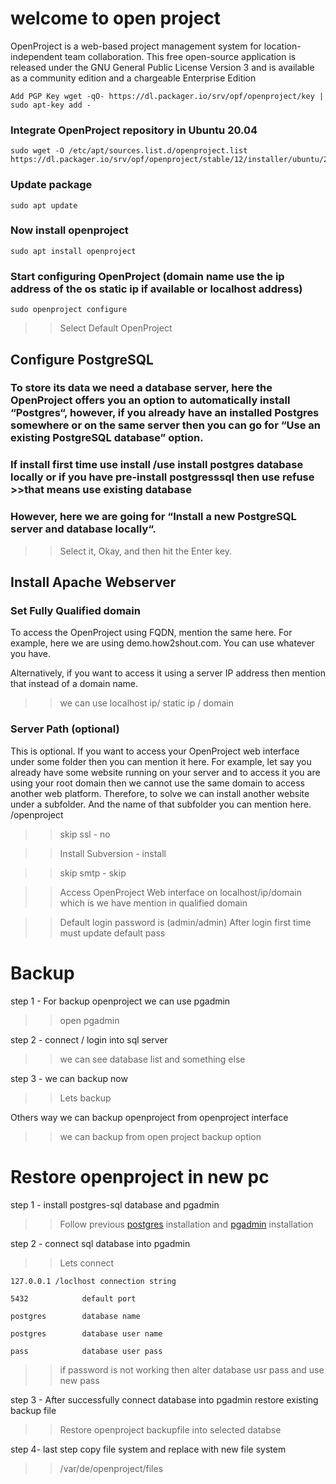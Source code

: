 # welcome to open project 

OpenProject is a web-based project management system for location-independent team collaboration. This free open-source application is released under the GNU General Public License Version 3 and is available as a community edition and a chargeable Enterprise Edition		
		
		
	Add PGP Key	wget -qO- https://dl.packager.io/srv/opf/openproject/key | sudo apt-key add -	
		
### Integrate OpenProject repository in Ubuntu 20.04	
	sudo wget -O /etc/apt/sources.list.d/openproject.list https://dl.packager.io/srv/opf/openproject/stable/12/installer/ubuntu/20.04.repo	
		
### Update package	
	sudo apt update	
		
### Now install openproject
	sudo apt install openproject	
### Start configuring OpenProject (domain name use the ip address of the os static ip if available or localhost address)
	sudo openproject configure
 >>Select Default OpenProject 		
		
## Configure PostgreSQL		
### To store its data we need a database server, here the OpenProject offers you an option to automatically install “Postgres“, however, if you already have an installed Postgres somewhere or on the same server then you can go for “Use an existing PostgreSQL database” option.

### If install first time use install /use install postgres database locally  or if you have pre-install postgresssql then use refuse >>that means use existing database	
		
### However, here we are going for “Install a new PostgreSQL server and database locally“.
>> Select it, Okay, and then 
>> hit the Enter key.

## Install Apache Webserver		
		
### Set Fully Qualified domain
		
To access the OpenProject using FQDN, mention the same here. For example, here we are using demo.how2shout.com. You can use whatever you have.

Alternatively, if you want to access it using a server IP address then mention that instead of a domain name.

>> we can use localhost ip/ static ip / domain	
		
### Server Path (optional)		
This is optional. If you want to access your OpenProject web interface under some folder then you can mention it here. For example, let say you already have some website running on your server and to access it you are using your root domain then we cannot use the same domain to access another web platform. Therefore, to solve we can install another website under a subfolder. And the name of that subfolder you can mention here.	
	/openproject	
		
>> skip ssl	-	no	
		
>> Install Subversion	-	install	
		
>> skip smtp	-	skip	
		
>> Access OpenProject Web interface on localhost/ip/domain which is we have mention in qualified domain 	
		
>> Default login password is 	(admin/admin)	After login first time must update default pass
		
# Backup		
		
		
step 1 - For backup openproject we can use pgadmin	
>> open pgadmin	
		
step 2 - connect / login into sql server	
>> we can see database list and something else	
		
step 3 - we can backup now 	
>> Lets backup	
		
Others way we can backup openproject from openproject interface
>> we can backup from open project backup option	
		
# Restore openproject in new pc		
		
		
step 1 -  install postgres-sql database and pgadmin 	
>> Follow previous <a href="https://github.com/ibosbd/devops/blob/main/postgres-sql">postgres</a> installation and <a href="https://github.com/ibosbd/devops/tree/main/PgAdmin">pgadmin</a> installation	
		
step 2 - connect sql database into pgadmin
>> Lets connect	
		
	127.0.0.1 /loclhost	connection string
		
	5432			default port
		
	postgres		database name
		
	postgres		database user name
		
	pass			database user pass 
	
>> if password is not working then alter database usr pass and use new pass

step 3 - After successfully connect database into pgadmin restore existing backup file	
>> Restore openproject backupfile into selected databse	
		
step 4- last step copy file system and replace with new file system	
>> /var/de/openproject/files	
			
